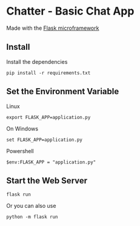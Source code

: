 # Chatter - Basic Chat App


Made with the [Flask microframework](https://flask.palletsprojects.com/en/1.1.x/)

## Install
Install the dependencies

    pip install -r requirements.txt

## Set the Environment Variable
Linux

    export FLASK_APP=application.py

On Windows

    set FLASK_APP=application.py

Powershell

    $env:FLASK_APP = "application.py"

## Start the Web Server

    flask run

Or you can also use

    python -m flask run